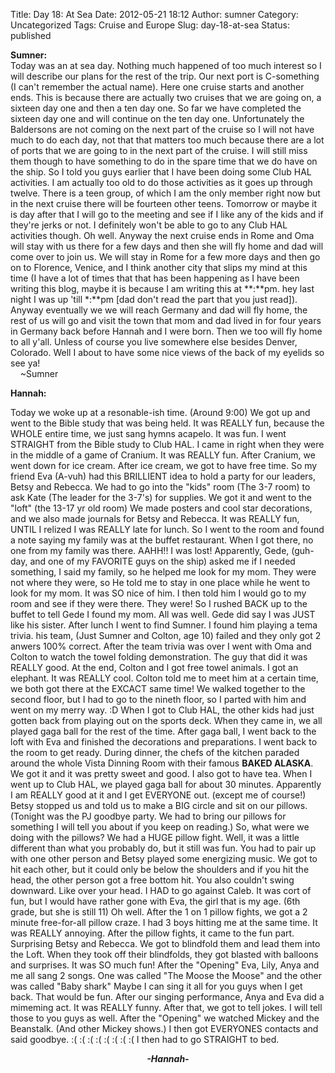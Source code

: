 Title: Day 18: At Sea
Date: 2012-05-21 18:12
Author: sumner
Category: Uncategorized
Tags: Cruise and Europe
Slug: day-18-at-sea
Status: published

**Sumner:**  
Today was an at sea day. Nothing much happened of too much interest so I
will describe our plans for the rest of the trip. Our next port is
C-something (I can't remember the actual name). Here one cruise starts
and another ends. This is because there are actually two cruises that we
are going on, a sixteen day one and then a ten day one. So far we have
completed the sixteen day one and will continue on the ten day one.
Unfortunately the Baldersons are not coming on the next part of the
cruise so I will not have much to do each day, not that that matters too
much because there are a lot of ports that we are going to in the next
part of the cruise. I will still miss them though to have something to
do in the spare time that we do have on the ship. So I told you guys
earlier that I have been doing some Club HAL activities. I am actually
too old to do those activities as it goes up through twelve. There is a
teen group, of which I am the only member right now but in the next
cruise there will be fourteen other teens. Tomorrow or maybe it is day
after that I will go to the meeting and see if I like any of the kids
and if they're jerks or not. I definitely won't be able to go to any
Club HAL activities though. Oh well. Anyway the next cruise ends in Rome
and Oma will stay with us there for a few days and then she will fly
home and dad will come over to join us. We will stay in Rome for a few
more days and then go on to Florence, Venice, and I think another city
that slips my mind at this time (I have a lot of times that that has
been happening as I have been writing this blog, maybe it is because I
am writing this at **:**pm. hey last night I was up 'till \*:\*\*pm
\[dad don't read the part that you just read\]). Anyway eventually we we
will reach Germany and dad will fly home, the rest of us will go and
visit the town that mom and dad lived in for four years in Germany back
before Hannah and I were born. Then we too will fly home to all y'all.
Unless of course you live somewhere else besides Denver, Colorado. Well
I about to have some nice views of the back of my eyelids so see ya!  
    \~Sumner

**Hannah:**

Today we woke up at a resonable-ish time. (Around 9:00) We got up and
went to the Bible study that was being held. It was REALLY fun, because
the WHOLE entire time, we just sang hymns acapelo. It was fun. I went
STRAIGHT from the Bible study to Club HAL. I came in right when they
were in the middle of a game of Cranium. It was REALLY fun. After
Cranium, we went down for ice cream. After ice cream, we got to have
free time. So my friend Eva (A-vuh) had this BRILLIENT idea to hold a
party for our leaders, Betsy and Rebecca. We had to go into the "kids"
room (The 3-7 room) to ask Kate (The leader for the 3-7's) for supplies.
We got it and went to the "loft" (the 13-17 yr old room) We made posters
and cool star decorations, and we also made journals for Betsy and
Rebecca. It was REALLY fun, UNTIL I relized I was REALLY late for lunch.
So I went to the room and found a note saying my family was at the
buffet restaurant. When I got there, no one from my family was there.
AAHH!! I was lost! Apparently, Gede, (guh-day, and one of my FAVORITE
guys on the ship) asked me if I needed something, I said my family, so
he helped me look for my mom. They were not where they were, so He told
me to stay in one place while he went to look for my mom. It was SO nice
of him. I then told him I would go to my room and see if they were
there. They were! So I rushed BACK up to the buffet to tell Gede I found
my mom. All was well. Gede did say I was JUST like his sister. After
lunch I went to find Sumner. I found him playing a tema trivia. his
team, (Just Sumner and Colton, age 10) failed and they only got 2 anwers
100% correct. After the team trivia was over I went with Oma and Colton
to watch the towel folding demonstration. The guy that did it was REALLY
good. At the end, Colton and I got free towel animals. I got an
elephant. It was REALLY cool. Colton told me to meet him at a certain
time, we both got there at the EXCACT same time! We walked together to
the second floor, but I had to go to the nineth floor, so I parted with
him and went on my merry way. :D When I got to Club HAL, the other kids
had just gotten back from playing out on the sports deck. When they came
in, we all played gaga ball for the rest of the time. After gaga ball, I
went back to the loft with Eva and finished the decorations and
preparations. I went back to the room to get ready. During dinner, the
chefs of the kitchen paraded around the whole Vista Dinning Room with
their famous **BAKED ALASKA**. We got it and it was pretty sweet and
good. I also got to have tea. When I went up to Club HAL, we played gaga
ball for about 30 minutes. Apparently I am REALLY good at it and I get
EVERYONE out. (except me of course!) Betsy stopped us and told us to
make a BIG circle and sit on our pillows. (Tonight was the PJ goodbye
party. We had to bring our pillows for something I will tell you about
if you keep on reading.) So, what were we doing with the pillows? We had
a HUGE pillow fight. Well, it was a little different than what you
probably do, but it still was fun. You had to pair up with one other
person and Betsy played some energizing music. We got to hit each other,
but it could only be below the shoulders and if you hit the head, the
other person got a free bottom hit. You also couldn't swing downward.
Like over your head. I HAD to go against Caleb. It was cort of fun, but
I would have rather gone with Eva, the girl that is my age. (6th grade,
but she is still 11) Oh well. After the 1 on 1 pillow fights, we got a 2
minute free-for-all pillow craze. I had 3 boys hitting me at the same
time. It was REALLY annoying. After the pillow fights, it came to the
fun part. Surprising Betsy and Rebecca. We got to blindfold them and
lead them into the Loft. When they took off their blindfolds, they got
blasted with balloons and surprises. It was SO much fun! After the
"Opening" Eva, Lily, Anya and me all sang 2 songs. One was called "The
Moose the Moose" and the other was called "Baby shark" Maybe I can sing
it all for you guys when I get back. That would be fun. After our
singing performance, Anya and Eva did a mimeming act. It was REALLY
funny. After that, we got to tell jokes. I will tell those to you guys
as well. After the "Opening" we watched Mickey and the Beanstalk. (And
other Mickey shows.) I then got EVERYONES contacts and said goodbye. :(
:( :( :( :( :( :( :( I then had to go STRAIGHT to bed.  
  

<div align="CENTER">

***-Hannah-***

</div>
